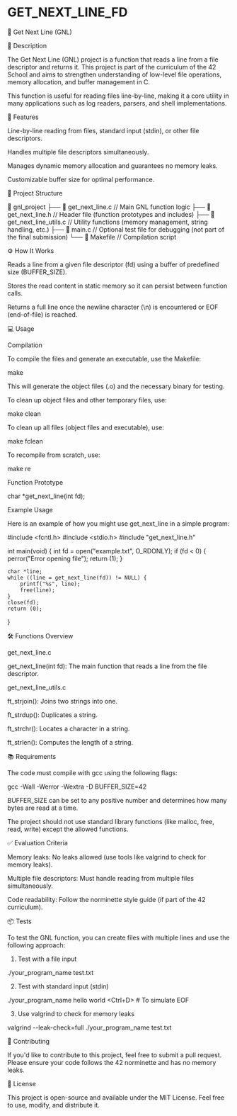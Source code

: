 # GET_NEXT_LINE_FD

📘 Get Next Line (GNL)

📝 Description

The Get Next Line (GNL) project is a function that reads a line from a file descriptor and returns it. This project is part of the curriculum of the 42 School and aims to strengthen understanding of low-level file operations, memory allocation, and buffer management in C.

This function is useful for reading files line-by-line, making it a core utility in many applications such as log readers, parsers, and shell implementations.

🚀 Features

Line-by-line reading from files, standard input (stdin), or other file descriptors.

Handles multiple file descriptors simultaneously.

Manages dynamic memory allocation and guarantees no memory leaks.

Customizable buffer size for optimal performance.

📂 Project Structure

📁 gnl_project
├── 📄 get_next_line.c     // Main GNL function logic
├── 📄 get_next_line.h     // Header file (function prototypes and includes)
├── 📄 get_next_line_utils.c // Utility functions (memory management, string handling, etc.)
├── 📄 main.c             // Optional test file for debugging (not part of the final submission)
└── 📄 Makefile          // Compilation script

⚙️ How It Works

Reads a line from a given file descriptor (fd) using a buffer of predefined size (BUFFER_SIZE).

Stores the read content in static memory so it can persist between function calls.

Returns a full line once the newline character (\n) is encountered or EOF (end-of-file) is reached.

💻 Usage

Compilation

To compile the files and generate an executable, use the Makefile:

make

This will generate the object files (.o) and the necessary binary for testing.

To clean up object files and other temporary files, use:

make clean

To clean up all files (object files and executable), use:

make fclean

To recompile from scratch, use:

make re

Function Prototype

char *get_next_line(int fd);

Example Usage

Here is an example of how you might use get_next_line in a simple program:

#include <fcntl.h>
#include <stdio.h>
#include "get_next_line.h"

int main(void) {
    int fd = open("example.txt", O_RDONLY);
    if (fd < 0) {
        perror("Error opening file");
        return (1);
    }
    
    char *line;
    while ((line = get_next_line(fd)) != NULL) {
        printf("%s", line);
        free(line);
    }
    close(fd);
    return (0);
}

🛠️ Functions Overview

get_next_line.c

get_next_line(int fd): The main function that reads a line from the file descriptor.

get_next_line_utils.c

ft_strjoin(): Joins two strings into one.

ft_strdup(): Duplicates a string.

ft_strchr(): Locates a character in a string.

ft_strlen(): Computes the length of a string.

📚 Requirements

The code must compile with gcc using the following flags:

gcc -Wall -Werror -Wextra -D BUFFER_SIZE=42

BUFFER_SIZE can be set to any positive number and determines how many bytes are read at a time.

The project should not use standard library functions (like malloc, free, read, write) except the allowed functions.

✅ Evaluation Criteria

Memory leaks: No leaks allowed (use tools like valgrind to check for memory leaks).

Multiple file descriptors: Must handle reading from multiple files simultaneously.

Code readability: Follow the norminette style guide (if part of the 42 curriculum).

📦 Tests

To test the GNL function, you can create files with multiple lines and use the following approach:

1. Test with a file input

./your_program_name test.txt

2. Test with standard input (stdin)

./your_program_name
hello
world
<Ctrl+D> # To simulate EOF

3. Use valgrind to check for memory leaks

valgrind --leak-check=full ./your_program_name test.txt

🤝 Contributing

If you'd like to contribute to this project, feel free to submit a pull request. Please ensure your code follows the 42 norminette and has no memory leaks.

📜 License

This project is open-source and available under the MIT License. Feel free to use, modify, and distribute it.

